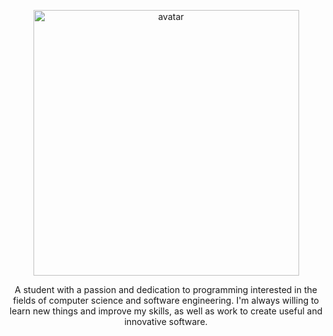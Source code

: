 <p align="center">
  <!-- <img src="assets/images/av.png" alt="avatar" height="425" width="425" style="height: auto;"> -->
  <img src="https://cdn.discordapp.com/attachments/342481673822404608/758909173253275668/av.png" alt="avatar" height="425" width="425" style="height: auto;">
</p> 

<p align="center">
  A student with a passion and dedication to programming interested in the fields of computer science and software engineering.
  I'm always willing to learn new things and improve my skills, as well as work to create useful and innovative software.
</p>

